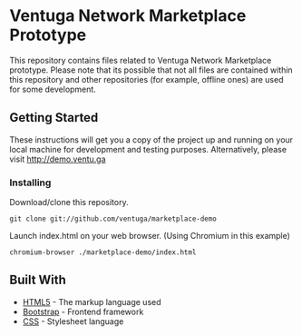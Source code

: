 # Ventuga Network Marketplace Prototype

This repository contains files related to Ventuga Network Marketplace prototype. Please note that its possible that not all files are contained within this repository and other repositories (for example, offline ones) are used for some development.

## Getting Started

These instructions will get you a copy of the project up and running on your local machine for development and testing purposes. Alternatively, please visit http://demo.ventu.ga

### Installing

Download/clone this repository.

```
git clone git://github.com/ventuga/marketplace-demo
```

Launch index.html on your web browser. (Using Chromium in this example)

```
chromium-browser ./marketplace-demo/index.html
```


## Built With

* [HTML5](https://www.w3.org/TR/html5/) - The markup language used
* [Bootstrap](https://getbootstrap.com/) - Frontend framework
* [CSS](https://www.w3.org/Style/CSS/Overview.en.html) - Stylesheet language
